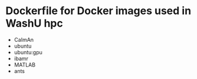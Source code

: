# Dockerfile for Docker images used in WashU hpc

- CaImAn
- ubuntu
- ubuntu:gpu
- ibamr
- MATLAB
- ants
